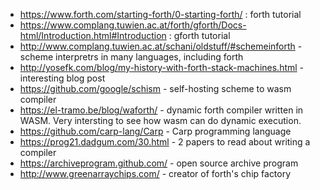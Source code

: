 
- https://www.forth.com/starting-forth/0-starting-forth/ : forth tutorial
- https://www.complang.tuwien.ac.at/forth/gforth/Docs-html/Introduction.html#Introduction : gforth tutorial
- http://www.complang.tuwien.ac.at/schani/oldstuff/#schemeinforth - scheme interpretrs in many languages, including forth
- http://yosefk.com/blog/my-history-with-forth-stack-machines.html - interesting blog post
- https://github.com/google/schism - self-hosting scheme to wasm compiler
- https://el-tramo.be/blog/waforth/ - dynamic forth compiler written in WASM.
  Very intersting to see how wasm can do dynamic execution.
- https://github.com/carp-lang/Carp - Carp programming language
- https://prog21.dadgum.com/30.html - 2 papers to read about writing a compiler
- https://archiveprogram.github.com/ - open source archive program
- http://www.greenarraychips.com/ - creator of forth's chip factory

